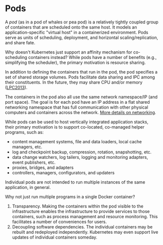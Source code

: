 # Pods

A _pod_ (as in a pod of whales or pea pod) is a relatively tightly coupled group of containers that are scheduled onto the same host. It models an application-specific "virtual host" in a containerized environment. Pods serve as units of scheduling, deployment, and horizontal scaling/replication, and share fate.

Why doesn't Kubernetes just support an affinity mechanism for co-scheduling containers instead? While pods have a number of benefits (e.g., simplifying the scheduler), the primary motivation is resource sharing.

In addition to defining the containers that run in the pod, the pod specifies a set of shared storage volumes. Pods facilitate data sharing and IPC among their constituents. In the future, they may share CPU and/or memory ([LPC2013](http://www.linuxplumbersconf.org/2013/ocw//system/presentations/1239/original/lmctfy%20(1).pdf)).

The containers in the pod also all use the same network namespace/IP (and port space). The goal is for each pod have an IP address in a flat shared networking namespace that has full communication with other physical computers and containers across the network. [More details on networking](https://github.com/GoogleCloudPlatform/kubernetes/blob/master/docs/networking.md).

While pods can be used to host vertically integrated application stacks, their primary motivation is to support co-located, co-managed helper programs, such as:
- content management systems, file and data loaders, local cache managers, etc.
- log and checkpoint backup, compression, rotation, snapshotting, etc.
- data change watchers, log tailers, logging and monitoring adapters, event publishers, etc.
- proxies, bridges, and adapters
- controllers, managers, configurators, and updaters

Individual pods are not intended to run multiple instances of the same application, in general.

Why not just run multiple programs in a single Docker container?

1. Transparency. Making the containers within the pod visible to the infrastructure enables the infrastructure to provide services to those containers, such as process management and resource monitoring. This facilitates a number of conveniences for users.
2. Decoupling software dependencies. The individual containers may be rebuilt and redeployed independently. Kubernetes may even support live updates of individual containers someday.